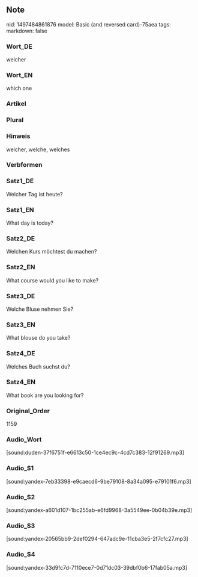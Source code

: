 ## Note
nid: 1497484861876
model: Basic (and reversed card)-75aea
tags: 
markdown: false

### Wort_DE
welcher

### Wort_EN
which one

### Artikel


### Plural


### Hinweis
welcher, welche, welches

### Verbformen


### Satz1_DE
Welcher Tag ist heute?

### Satz1_EN
What day is today?

### Satz2_DE
Welchen Kurs möchtest du machen?

### Satz2_EN
What course would you like to make?

### Satz3_DE
Welche Bluse nehmen Sie?

### Satz3_EN
What blouse do you take?

### Satz4_DE
Welches Buch suchst du?

### Satz4_EN
What book are you looking for?

### Original_Order
1159

### Audio_Wort
[sound:duden-37f6751f-e6613c50-1ce4ec9c-4cd7c383-12f91269.mp3]

### Audio_S1
[sound:yandex-7eb33398-e9caecd6-9be79108-8a34a095-e79101f6.mp3]

### Audio_S2
[sound:yandex-a601d107-1bc255ab-e6fd9968-3a5549ee-0b04b39e.mp3]

### Audio_S3
[sound:yandex-20565bb9-2def0294-647adc9e-11cba3e5-2f7cfc27.mp3]

### Audio_S4
[sound:yandex-33d9fc7d-7110ece7-0d71dc03-39dbf0b6-17fab05a.mp3]
